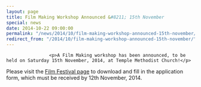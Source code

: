 ```yaml
---
layout: page
title: Film Making Workshop Announced &#8211; 15th November
special: news
date: 2014-10-22 09:00:00
permalink: "/news/2014/10/film-making-workshop-announced-15th-november/"
redirect_from: "/2014/10/film-making-workshop-announced-15th-november/"
---
```



                    
                    <p>A Film Making workshop has been announced, to be held on Saturday 15th November, 2014, at Temple Methodist Church!</p>
<p>Please visit the <a href="http://www.tauntonfestival.org.uk/events/film-festival/" title="Film Festival">Film Festival page</a> to download and fill in the application form, which must be received by 12th November, 2014.</p>

                
